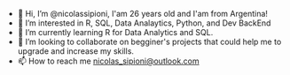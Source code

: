- 👋 Hi, I’m @nicolassipioni, I'am 26 years old and I'am from Argentina!
- 👀 I’m interested in R, SQL, Data Analaytics, Python, and Dev BackEnd
- 🌱 I’m currently learning R for Data Analytics and SQL.
- 💞️ I’m looking to collaborate on begginer's projects that could help me to upgrade and increase my skills.
- 📫 How to reach me nicolas_sipioni@outlook.com

<!---
nicolassipioni/nicolassipioni is a ✨ special ✨ repository because its `README.md` (this file) appears on your GitHub profile.
You can click the Preview link to take a look at your changes.
--->
